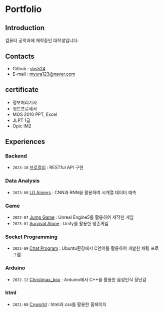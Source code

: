 # Portfolio

## Introduction
컴퓨터 공학과에 재학중인 대학생입니다.

## Contacts
- Github : [sbs524](https://github.com/sbs524)
- E-mail : myura123@naver.com

## certificate
- 정보처리기사
- 워드프로세서
- MOS 2010 PPT, Excel
- JLPT 1급
- Opic IM2
## Experiences

### Backend
- `2023-10` [브로컬리](https://github.com/sbs524/Capstone) : RESTful API 구현

### Data Analysis
- `2023-08` [LG Aimers](https://github.com/sbs524/LGAimers) : CNN과 RNN을 활용하여 시계열 데이터 예측

### Game
- `2022-07` [Jump Game](https://www.youtube.com/watch?v=A3T1QaHFnVU) : Unreal Engine5를 활용하여 제작한 게임
- `2023-01` [Survival Alone](https://github.com/sbs524/Alone-Unity-) : Unity를 활용한 생존게임

### Socket Programming
- `2023-09` [Chat Program](https://github.com/sbs524/Socket_Programming_with_Ubuntu) : Ubuntu환경에서 C언어를 활용하여 개발한 채팅 프로그램

### Arduino
- `2022-12` [Christmax_box](https://github.com/sbs524/Aduino_Christmas_box) : Arduino에서 C++을 활용한 음성인식 장난감

### html
- `2021-08` [Cyworld](https://github.com/sbs524/mini-homepage) : html과 css를 활용한 홈페이지
  
